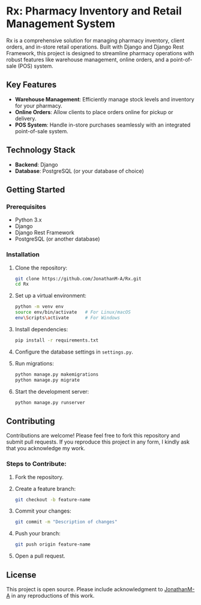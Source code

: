 # Rx: Pharmacy Inventory and Retail Management System

Rx is a comprehensive solution for managing pharmacy inventory, client orders, and in-store retail operations. Built with Django and Django Rest Framework, this project is designed to streamline pharmacy operations with robust features like warehouse management, online orders, and a point-of-sale (POS) system.

## Key Features

- **Warehouse Management**: Efficiently manage stock levels and inventory for your pharmacy.
- **Online Orders**: Allow clients to place orders online for pickup or delivery.
- **POS System**: Handle in-store purchases seamlessly with an integrated point-of-sale system.

## Technology Stack

- **Backend**: Django
- **Database**: PostgreSQL (or your database of choice)

## Getting Started

### Prerequisites

- Python 3.x
- Django
- Django Rest Framework
- PostgreSQL (or another database)

### Installation

1. Clone the repository:

   ```bash
   git clone https://github.com/JonathanM-A/Rx.git
   cd Rx
   ```

2. Set up a virtual environment:

   ```bash
   python -m venv env
   source env/bin/activate   # For Linux/macOS
   env\Scripts\activate      # For Windows
   ```

3. Install dependencies:

   ```bash
   pip install -r requirements.txt
   ```

4. Configure the database settings in `settings.py`.

5. Run migrations:

   ```bash
   python manage.py makemigrations
   python manage.py migrate
   ```

6. Start the development server:

   ```bash
   python manage.py runserver
   ```

## Contributing

Contributions are welcome! Please feel free to fork this repository and submit pull requests. If you reproduce this project in any form, I kindly ask that you acknowledge my work.

### Steps to Contribute:

1. Fork the repository.
2. Create a feature branch:

   ```bash
   git checkout -b feature-name
   ```

3. Commit your changes:

   ```bash
   git commit -m "Description of changes"
   ```

4. Push your branch:

   ```bash
   git push origin feature-name
   ```

5. Open a pull request.

## License

This project is open source. Please include acknowledgment to [JonathanM-A](https://github.com/JonathanM-A) in any reproductions of this work.